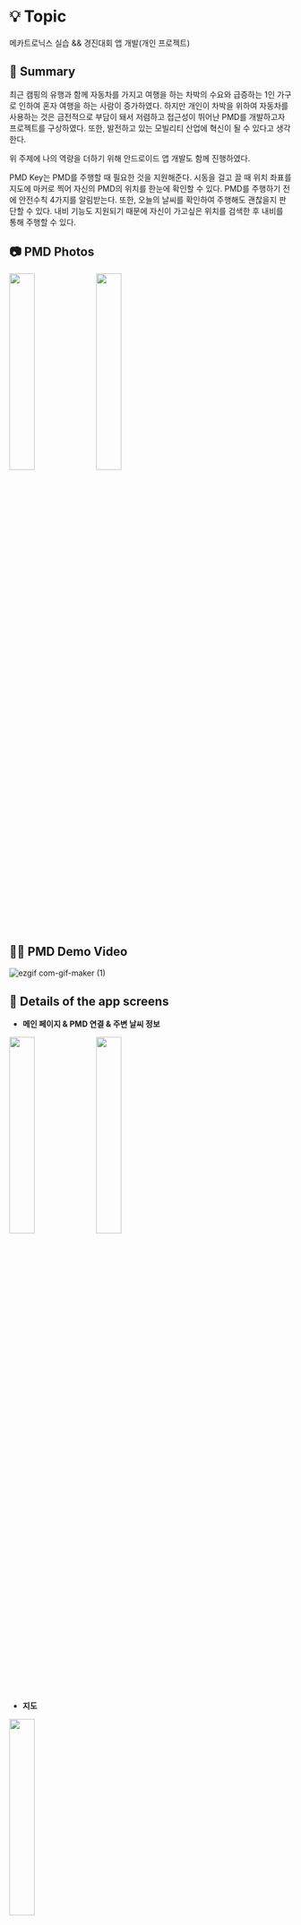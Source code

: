 # 💡 Topic
메카트로닉스 실습 && 경진대회 앱 개발(개인 프로젝트)

## 📝 Summary
최근 캠핑의 유행과 함께 자동차를 가지고 여행을 하는 차박의 수요와 급증하는 1인 가구로 인하여 혼자 여행을 하는 사람이 증가하였다. 
하지만 개인이 차박을 위하여 자동차를 사용하는 것은 금전적으로 부담이 돼서 저렴하고 접근성이 뛰어난 PMD를 개발하고자 프로젝트를 구상하였다. 또한, 발전하고 있는 모빌리티 산업에 혁신이 될 수 있다고 생각한다.

위 주제에 나의 역량을 더하기 위해 안드로이드 앱 개발도 함께 진행하였다. 

PMD Key는 PMD를 주행할 때 필요한 것을 지원해준다. 시동을 걸고 끌 때 위치 좌표를 지도에 마커로 찍어 자신의 PMD의 위치를 한눈에 확인할 수 있다. PMD를 주행하기 전에 안전수칙 4가지를 알림받는다. 또한, 오늘의 날씨를 확인하여 주행해도 괜찮을지 판단할 수 있다. 내비 기능도 지원되기 때문에 자신이 가고싶은 위치를 검색한 후 내비를 통해 주행할 수 있다.


## 📷 PMD Photos

<img width="30%" src="https://blog.kakaocdn.net/dn/lELdt/btrEOIlyN0v/pWNg0tPbaKRzj0gXJpqBSk/img.png">      <img width="30%" src="https://blog.kakaocdn.net/dn/dj6dqV/btrENHAFh07/A5I0PJXtghWQrysi45szWk/img.png">

## 👨‍🔧 PMD Demo Video
![ezgif com-gif-maker (1)](https://user-images.githubusercontent.com/69571848/173570256-6f7934d8-aa4d-4cae-a325-2196d378f388.gif)


## 📖 Details of the app screens

- **메인 페이지 & PMD 연결 & 주변 날씨 정보**

<img width="30%" src="https://blog.kakaocdn.net/dn/bO0UpY/btrDFw09RDT/dS6UnFMDeIjQXMLXNlyl81/img.jpg">      <img width="30%" src="https://blog.kakaocdn.net/dn/s3S2a/btrDAkOG3Rp/r2UrO5h0qjrtweYT9qhZDk/img.jpg">


- **지도**



<img width="30%" src="https://blog.kakaocdn.net/dn/kJ4eC/btrDBtLoUCe/t0dZuzkzpWoBK3MhAKryqK/img.jpg">


- **나의 PMD 찾기**

<img width="30%" src="https://blog.kakaocdn.net/dn/6ej4L/btrDEiwgczh/jSZD7Hut7IT5IHBwOfQKP1/img.jpg">


- **검색 기능**


<img width="30%" src="https://blog.kakaocdn.net/dn/eutYRZ/btrDDrftGru/bay5CV3hhozDQ4HhZwu6R0/img.jpg"><img width="30%" src="https://blog.kakaocdn.net/dn/bxVqgG/btrDGKktAIK/NlLFUCntW6isA2jsTucnc1/img.jpg"><img width="30%" src="https://blog.kakaocdn.net/dn/cJKkdM/btrDGMCqEr9/oK6B2pfJqKkf7YyDRNZBk0/img.jpg">

 - **길 찾기**
 
<img width="30%" src="https://blog.kakaocdn.net/dn/0DT1H/btrDBuKhH4F/55CIxu0Y8hQflBtgBq3B31/img.jpg">


- **안전수칙**


<img width="30%" src="https://blog.kakaocdn.net/dn/n0hSG/btrDHeTba52/IiHth4ie4irKqzhbLX5E5k/img.jpg"><img width="30%" src="https://blog.kakaocdn.net/dn/thk7j/btrDE8zA5n0/73XEfUfJPyh2kNcJBO6VK0/img.jpg">
<img width="30%" src="https://blog.kakaocdn.net/dn/cQIIzV/btrDGacuEil/NJkxu3u6LpzpCZy8erLOS0/img.jpg">
<img width="30%" src="https://blog.kakaocdn.net/dn/oRjvI/btrDEQ0hzcM/PaGRwGHvJf3zpQkCrrIAt1/img.jpg">
<img width="30%" src="https://blog.kakaocdn.net/dn/uW9lL/btrDDtrie0d/duO3aX01O5DGHq6N1oqxI1/img.jpg">
<img width="30%" src="https://blog.kakaocdn.net/dn/blKhOj/btrDFwtkNnV/6vV9754DKO0oQQhjl1eLmk/img.jpg">

## 🛠️ ****Tech Stack****

- Kotlin
- Room
- Coroutine flow debounce 
- retrofit2
- Kakao map
- Kakao navi
- Kakao Local

## ****⚙️ Architecture****

- MVVM



## 📌 ****Part(Android)****

- Android와 Arduino 블루투스 연결 
- 주변 날씨 정보
- 공공 데이터 포털 오픈 API
- Kakao Map을 통해 지도 구현 및 주소 검색
- 시동을 껐을 때 자신의 PMD 위치 저장
- Kakao navi를 통해 길 찾기
- 안전수칙 4가지 알림

## 💡 ****Learned****

- **블루투스** 연결을 통해 PMD의 **시동**을 켜보려했지만 **모터 컨트롤러**를 제어하지 못해 **실패**하게 되었다.
- **retrofit2**을 통해 **공공 데이터 포털 오픈 API**와 **Kakao Map**의 데이터를 가져와 가공하였다.
- **Coroutine flow debounce** 학습하고 Coroutine에 대해 심도있게 알게 되었다.
